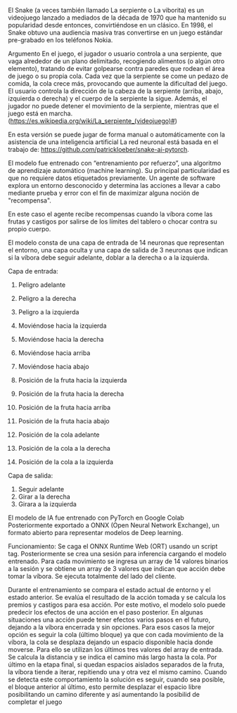 El Snake (a veces también llamado La serpiente o La viborita) es un videojuego lanzado a mediados de la década de 1970 que ha mantenido su popularidad desde entonces, convirtiéndose en un clásico. En 1998, el Snake obtuvo una audiencia masiva tras convertirse en un juego estándar pre-grabado en los teléfonos Nokia.

Argumento
En el juego, el jugador o usuario controla a una serpiente, que vaga alrededor de un plano delimitado, recogiendo alimentos (o algún otro elemento), tratando de evitar golpearse contra paredes que rodean el área de juego o su propia cola. Cada vez que la serpiente se come un pedazo de comida, la cola crece más, provocando que aumente la dificultad del juego. El usuario controla la dirección de la cabeza de la serpiente (arriba, abajo, izquierda o derecha) y el cuerpo de la serpiente la sigue. Además, el jugador no puede detener el movimiento de la serpiente, mientras que el juego está en marcha.
(https://es.wikipedia.org/wiki/La_serpiente_(videojuego)#)

En esta versión se puede jugar de forma manual o automáticamente con la asistencia de una inteligencia artificial 
La red neuronal está basada en el trabajo de: https://github.com/patrickloeber/snake-ai-pytorch.

El modelo fue entrenado con “entrenamiento por refuerzo”, una algoritmo de aprendizaje automático (machine learning). 
Su principal particularidad es que no requiere datos etiquetados previamente.
Un agente de software explora un entorno desconocido y determina las acciones a llevar a cabo mediante prueba y error con el fin de maximizar alguna noción de "recompensa".

En este caso el agente recibe recompensas cuando la víbora come las frutas y castigos por salirse de los límites del tablero o chocar contra su propio cuerpo.

El modelo consta de una capa de entrada de 14 neuronas que representan el entorno, una capa oculta y una capa de salida de 3 neuronas que indican si la víbora debe seguir adelante, doblar a la derecha o a la izquierda.

Capa de entrada:
1.	Peligro adelante
2.	Peligro a la derecha
3.	Peligro a la izquierda

4.	Moviéndose hacia la izquierda
5.	Moviéndose hacia la derecha
6.	Moviéndose hacia arriba
7.	Moviéndose hacia abajo

8.	Posición de la fruta hacia la izquierda
9.	Posición de la fruta hacia la derecha
10.	Posición de la fruta hacia arriba
11.	Posición de la fruta hacia abajo

12.	Posición de la cola adelante
13.	Posición de la cola a la derecha
14.	Posición de la cola a la izquierda

Capa de salida:
1.	Seguir adelante
2.	Girar a la derecha
3.	Girara a la izquierda



El modelo de IA fue entrenado con PyTorch en Google Colab 
Posteriormente exportado a ONNX (Open Neural Network Exchange), un formato abierto para representar modelos de Deep learning.

Funcionamiento:
Se caga el ONNX Runtime Web (ORT) usando un script tag.
Posteriormente se crea una sesión para inferencia cargando el modelo entrenado.
Para cada movimiento se ingresa un array de 14 valores binarios a la sesión y se obtiene un array de 3 valores que indican que acción debe tomar la víbora.
Se ejecuta totalmente del lado del cliente.


Durante el entrenamiento se compara el estado actual de entorno y el  estado anterior.
Se evalúa el resultado de la acción tomada y se calcula los premios y castigos para esa acción.
Por este motivo, el modelo solo puede predecir los efectos de una acción en el paso posterior.
En algunas situaciones una acción puede tener efectos varios pasos en el futuro, dejando a la víbora encerrada y sin opciones.
Para esos casos la mejor opción es seguir la cola (último bloque) ya que con cada movimiento de la víbora, la cola se desplaza dejando un espacio disponible hacia donde moverse. 
Para ello se utilizan los últimos tres valores del array de entrada.
Se calcula la distancia y se indica el camino más largo hasta la cola.
Por último en la etapa final, si quedan espacios aislados separados de la fruta, la víbora tiende a iterar, repitiendo una y otra vez el mismo camino.
Cuando se detecta este comportamiento la solución es seguir, cuando sea posible, el bloque anterior al último, esto permite desplazar el espacio libre posibilitando un camino diferente y así aumentando la posibilid de completar el juego 


